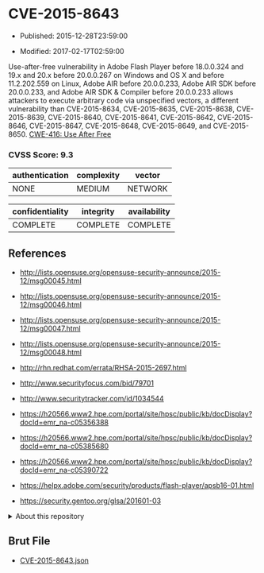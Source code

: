 # CVE-2015-8643

- Published: 2015-12-28T23:59:00

- Modified: 2017-02-17T02:59:00

Use-after-free vulnerability in Adobe Flash Player before 18.0.0.324 and 19.x and 20.x before 20.0.0.267 on Windows and OS X and before 11.2.202.559 on Linux, Adobe AIR before 20.0.0.233, Adobe AIR SDK before 20.0.0.233, and Adobe AIR SDK & Compiler before 20.0.0.233 allows attackers to execute arbitrary code via unspecified vectors, a different vulnerability than CVE-2015-8634, CVE-2015-8635, CVE-2015-8638, CVE-2015-8639, CVE-2015-8640, CVE-2015-8641, CVE-2015-8642, CVE-2015-8646, CVE-2015-8647, CVE-2015-8648, CVE-2015-8649, and CVE-2015-8650. <a href="http://cwe.mitre.org/data/definitions/416.html">CWE-416: Use After Free</a>

### CVSS Score: **9.3**

| authentication | complexity | vector |
| --- | --- | --- |
| NONE | MEDIUM | NETWORK |

| confidentiality | integrity | availability |
| --- | --- | --- |
| COMPLETE | COMPLETE | COMPLETE |

## References

* http://lists.opensuse.org/opensuse-security-announce/2015-12/msg00045.html

* http://lists.opensuse.org/opensuse-security-announce/2015-12/msg00046.html

* http://lists.opensuse.org/opensuse-security-announce/2015-12/msg00047.html

* http://lists.opensuse.org/opensuse-security-announce/2015-12/msg00048.html

* http://rhn.redhat.com/errata/RHSA-2015-2697.html

* http://www.securityfocus.com/bid/79701

* http://www.securitytracker.com/id/1034544

* https://h20566.www2.hpe.com/portal/site/hpsc/public/kb/docDisplay?docId=emr_na-c05356388

* https://h20566.www2.hpe.com/portal/site/hpsc/public/kb/docDisplay?docId=emr_na-c05385680

* https://h20566.www2.hpe.com/portal/site/hpsc/public/kb/docDisplay?docId=emr_na-c05390722

* https://helpx.adobe.com/security/products/flash-player/apsb16-01.html

* https://security.gentoo.org/glsa/201601-03

<details>
<summary>About this repository</summary> 

  This repository is part of the project [Live Hack CVE](https://github.com/Live-Hack-CVE). Main website can be found [www.live-hack.org](https://www.live-hack.org) 
  
  Made by [Sn0wAlice](https://github.com/Sn0wAlice) for the people that care about security and need to have a feed of the latest CVEs. Hope you enjoy it, don't forget to star the repo and follow me on [Twitter](https://twitter.com/Sn0wAlice) and [Github](https://github.com/Sn0wAlice). And that is my [personnal website](https://www.alice-snow.me/)

  - [Home Page](https://github.com/Live-Hack-CVE)
  - [Framework](https://github.com/Live-Hack-CVE/cve-framework)
  - [CVE database](https://github.com/Live-Hack-CVE/full_database)
  - [Changelog](https://github.com/Live-Hack-CVE/Changelog)
</details>

## Brut File

* [CVE-2015-8643.json](https://raw.githubusercontent.com/Live-Hack-CVE/full_database/main/cves/2015/CVE-2015-8643.json)


